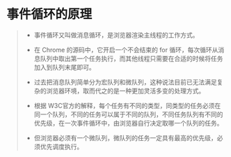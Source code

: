 # 事件循环的原理

> - 事件循环又叫做消息循环，是浏览器渲染主线程的工作方式。
>
> - 在 Chrome 的源码中，它开启一个不会结束的 for 循环，每次循环从消息队列中取出第一个任务执行，而其他线程只需要在合适的时候将任务加入到队列末尾即可。
> 
> - 过去把消息队列简单分为宏队列和微队列，这种说法目前已无法满足复杂的浏览器环境，取而代之的是一种更加灵活多变的处理方式。
>
> - 根据 W3C官方的解释，每个任务有不同的类型，同类型的任务必须在同一个队列，不同的任务可以属于不同的队列，不同任务队列有不同的优先级，在一次事件循环中，由浏览器自行决定取哪一个队列的任务。
> 
> - 但浏览器必须有一个微队列，微队列的任务一定具有最高的优先级，必须优先调度执行。

